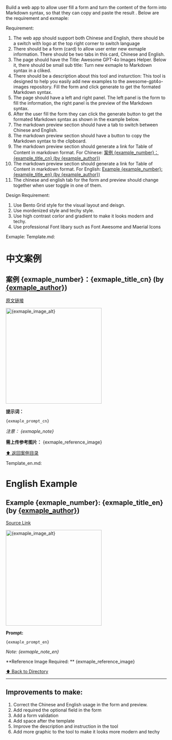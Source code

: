 Build a web app to allow user fill a form and turn the content of the form into Markdown syntax, so that they can copy and paste the result . Below are the requirement and exmaple:

Requirement:
1. The web app should support both Chinese and English, there should be a switch with logo at the top right corner to switch language
2. There should be a form (card) to allow user enter new exmaple information. There should be two tabs in this card, Chinese and English. 
3. The page should have the Title: Awesome GPT-4o Images Helper. Below it, there should be small sub title: Turn new exmaple to Markdown syntax in a cliked. 
4. There should be a description about this tool and insturction: This tool is designed to help you easily add new examples to the awesome-gpt4o-images repository. Fill the form and click generate to get the formated Markdown syntax.
6. The page should have a left and right panel. The left panel is the form to fill the information, the right panel is the preview of the Markdown syntax.
7. After the user fill the form they can click the generate button to get the formated Markdown syntax as shown in the example below.
8. The markdown preview section should have a tab to switch between Chinese and English.
9. The markdown preview section should have a button to copy the Markdown syntax to the clipboard.
10. The markdown preview section should generate a link for Table of Content in markdown format. For Chinese: [案例 {example_number}：{example_title_cn} (by {example_author})](#examples-{example_number})
11. The markdown preview section should generate a link for Table of Content in markdown format. For English: [Example {example_number}: {example_title_en} (by {example_author})](#examples-{example_number})
12. The chinese and english tab for the form and preview should change together when user toggle in one of them.

Design Requirement:
1. Use Bento Grid style for the visual layout and deisgn.
2. Use mordenized style and techy style.
3. Use high contrast corlor and gradient to make it looks modern and techy.
4. Use professional Font libary such as Font Awesome and Maerial Icons


Exmaple: 
Template.md: 

# 中文案例

<a id="{exmaple_number}"></a>
## 案例 {exmaple_number}：{exmaple_title_cn} (by [{exmaple_author}]({author_url}))

[原文链接]({source_url})

<img src="{exmaple_image_url}" width="300" alt="{exmaple_image_alt}">

**提示词：**
```
{exmaple_prompt_cn}
```

*注意： {exmaple_note}*

**需上传参考图片：** {exmaple_reference_image}

[⬆️ 返回案例目录](#example-toc)


Template_en.md: 

# English Example

<a id="{exmaple_number}"></a>
## Example {exmaple_number}: {exmaple_title_en} (by [{exmaple_author}]({author_url}))

[Source Link]({source_url})

<img src="{exmaple_image_url}" width="300" alt="{exmaple_image_alt}">

**Prompt:**
```
{exmaple_prompt_en}
```

*Note: {exmaple_note_en}*

**Reference Image Required: ** {exmaple_reference_image}

[⬆️ Back to Directory](#example-toc)


---

## Improvements to make:
1. Correct the Chinese and English usage in the form and preview.
2. Add required the optional field in the form
3. Add a form validation
4. Add space after the template 
5. Improve the description and instruction in the tool
6. Add more graphic to the tool to make it looks more modern and techy
